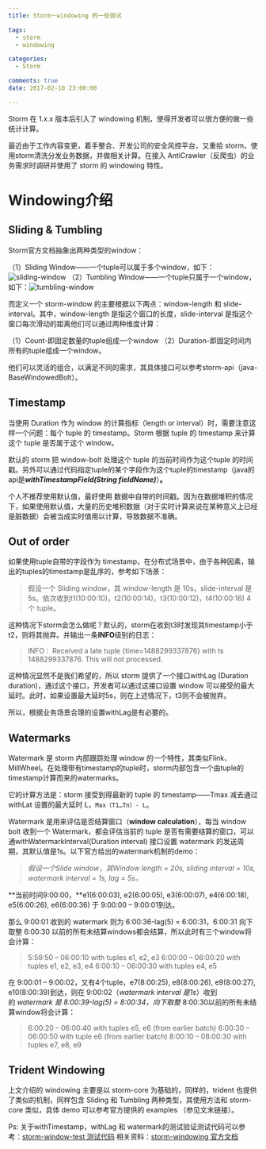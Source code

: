 ```yaml
---
title: Storm－windowing 的一些尝试

tags:
  - storm
  - windowing

categories:
  - Storm

comments: true
date: 2017-02-10 23:00:00

---
```

Storm 在 1.x.x 版本后引入了 windowing 机制，使得开发者可以很方便的做一些统计计算。

最近由于工作内容变更，着手整合、开发公司的安全风控平台，又重拾 storm，使用storm清洗分发业务数据，并做相关计算。在接入 AntiCrawler（反爬虫）的业务需求时调研并使用了 storm 的 windowing 特性。

Windowing介绍
=====================
Sliding & Tumbling
--------------------------------
Storm官方文档抽象出两种类型的window：

（1）Sliding Window——一个tuple可以属于多个window，如下：![sliding-window](http://upload-images.jianshu.io/upload_images/5915508-78ee008d7b424653.jpeg?imageMogr2/auto-orient/strip%7CimageView2/2/w/1240)
（2）Tumbling Window——一个tuple只属于一个window，如下：![tumbling-window](http://upload-images.jianshu.io/upload_images/5915508-1885fbf8f3fcc26a.jpeg?imageMogr2/auto-orient/strip%7CimageView2/2/w/1240)

而定义一个 storm-window 的主要根据以下两点：window-length
 和 slide-interval。其中，window-length 是指这个窗口的长度，slide-interval 是指这个窗口每次滑动的距离他们可以通过两种维度计算：

（1）Count-即固定数量的tuple组成一个window
（2）Duration-即固定时间内所有的tuple组成一个window。


他们可以灵活的组合，以满足不同的需求，其具体接口可以参考storm-api（java-BaseWindowedBolt）。

Timestamp
-------------------
当使用 Duration 作为 window 的计算指标（length or interval）时，需要注意这样一个问题：每个 tuple 的 timestamp。Storm 根据 tuple 的 timestamp 来计算这个 tuple 是否属于这个 window。

默认的 storm 把 window-bolt 处理这个 tuple 的当前时间作为这个tuple 的时间戳。另外可以通过代码指定tuple的某个字段作为这个tuple的timestamp（java的api是***withTimestampField(String fieldName)***）**。**

个人不推荐使用默认值，最好使用 数据中自带的时间戳。因为在数据堆积的情况下，如果使用默认值，大量的历史堆积数据（对于实时计算来说在某种意义上已经是脏数据）会被当成实时值用以计算，导致数据不准确。

Out of order
----------------
如果使用tuple自带的字段作为 timestamp，在分布式场景中，由于各种因素，输出的tuples的timestamp是乱序的，参考如下场景：

>假设一个 Sliding window，其 window-length 是 10s，slide-interval 是5s。依次收到t1(10:00:10)，t2(10:00:14)，t3(10:00:12)，t4(10:00:16) 4个 tuple。

这种情况下storm会怎么做呢？默认的，storm在收到t3时发现其timestamp小于t2，则将其抛弃。并输出一条**INFO**级别的日志：

>INFO :  Received a late tuple {time=1488299337876} with ts 1488299337876. This will not processed.

这种情况显然不是我们希望的，所以 storm 提供了一个接口withLag (Duration duration)，通过这个接口，开发者可以通过这接口设置 window 可以接受的最大延时。此时，如果设置最大延时5s，则在上述情况下，t3则不会被抛弃。

所以，根据业务场景合理的设置withLag是有必要的。

Watermarks
-----------------
Watermark 是 storm 内部跟踪处理 window 的一个特性，其类似Flink、MillWheel。在处理带有timestamp的tuple时，storm内部包含一个由tuple的timestamp计算而来的watermarks。

它的计算方法是：storm 接受到得最新的 tuple 的 timestamp——Tmax 减去通过 withLat 设置的最大延时 L，`Max（T1…Tn）- L`。

Watermark 是用来评估是否结算窗口（**window calculation**），每当 window bolt 收到一个 Watermark，都会评估当前的 tuple 是否有需要结算的窗口，可以通withWatermarkInterval(Duration interval) 接口设置 watermark 的发送周期，其默认值是1s。以下官方给出的watermark机制的demo：
>*假设一个Slide window，其Window length = 20s, sliding interval = 10s, watermark interval = 1s, lag = 5s。*

**当前时间9:00:00，**e1(6:00:03), e2(6:00:05), e3(6:00:07), e4(6:00:18), e5(6:00:26), e6(6:00:36) 于 9:00:00 – 9:00:01到达。

那么 9:00:01 收到的 watermark 则为 6:00:36-lag(5) = 6:00:31，6:00:31 向下取整 6:00:30 以前的所有未结算windows都会结算，所以此时有三个window将会计算：

>5:59:50 – 06:00:10 with tuples e1, e2, e3
6:00:00 – 06:00:20 with tuples e1, e2, e3, e4
6:00:10 – 06:00:30 with tuples e4, e5

在 9:00:01 – 9:00:02，又有4个tuple，e7(8:00:25), e8(8:00:26), e9(8:00:27), e10(8:00:39)到达，则在 9:00:02（*watermark interval 是1s*）收到的 *watermark 是 8:00:39-lag(5) = 8:00:34，向下取整* 8:00:30以前的所有未结算window将会计算：
>6:00:20 – 06:00:40 with tuples e5, e6 (from earlier batch)
6:00:30 – 06:00:50 with tuple e6 (from earlier batch)
8:00:10 – 08:00:30 with tuples e7, e8, e9

Trident Windowing
-----------------------------
上文介绍的 windowing 主要是以 storm-core 为基础的，同样的，trident 也提供了类似的机制，同样包含 Sliding 和 Tumbling 两种类型，其使用方法和 storm-core 类似，具体 demo 可以参考官方提供的 examples （参见文末链接）。

Ps: 关于withTimestamp，withLag 和 watermark的测试验证测试代码可以参考：[storm-window-test 测试代码](https://github.com/zhai3516/storm-window-test)
相关资料：[storm-windowing 官方文档](http://storm.apache.org/releases/1.0.3/Windowing.html)
